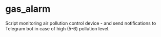# gas_alarm

Script monitoring air pollution control device - and send notifications to Telegram bot in case of high (5-6) pollution level.
